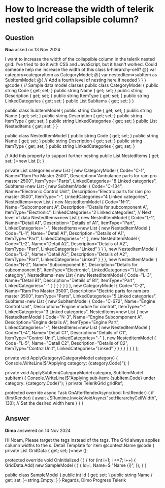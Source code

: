 # How to Increase the width of telerik nested grid collapsible column?

## Question

**Noa** asked on 13 Nov 2024

I want to increase the width of the collapsible column in the telerik nested grid. I’ve tried to do it with CSS and JavaScript, but it hasn't worked. Could someone help me increase the width of this class k-hierarchy-cell? <TelerikGrid Data="categories" Pageable="true" PageSize="5" Class="custom-nested-grid"> <DetailTemplate Context="categoryItem"> @{
var category=categoryItem as CategoryModel; <TelerikGrid Data="category.SubItems" Pageable="true" PageSize="3" Class="nested-grid"> <DetailTemplate Context="subItem"> @{
var nestedItem=subItem as SubItemModel; <TelerikGrid Data="nestedItem.NestedItems" Pageable="true" PageSize="3" Class="nested-grid"> <DetailTemplate Context="nestedSubItem"> @{
// Add a fourth level of nesting here if needed
} </DetailTemplate> <GridColumns> <GridColumn Field="Code" Title="Code"> </GridColumn> <GridColumn Field="Name" Title="Name"> </GridColumn> <GridColumn Field="Description" Title="Description"> </GridColumn> <GridColumn Field="ItemType" Title="Item Type"> </GridColumn> <GridColumn Field="LinkedCategories" Title="Linked Categories"> </GridColumn> </GridColumns> </TelerikGrid> } </DetailTemplate> <GridColumns> <GridColumn Field="Code" Title="Code"> </GridColumn> <GridColumn Field="Name" Title="Name"> </GridColumn> <GridColumn Field="Description" Title="Description"> </GridColumn> <GridColumn Field="ItemType" Title="Item Type"> </GridColumn> <GridColumn Field="LinkedCategories" Title="Linked Categories"> </GridColumn> </GridColumns> </TelerikGrid> } </DetailTemplate> <GridColumns> <GridColumn Field="Code" Title="Code"> </GridColumn> <GridColumn Field="Name" Title="Name"> </GridColumn> <GridColumn Field="Description" Title="Description"> </GridColumn> <GridColumn Field="ItemType" Title="Item Type"> </GridColumn> <GridColumn Field="LinkedCategories" Title="Linked Categories"> </GridColumn> </GridColumns> </TelerikGrid> @code {
// Sample data model classes
public class CategoryModel
{
public string Code { get; set; }
public string Name { get; set; }
public string Description { get; set; }
public string ItemType { get; set; }
public string LinkedCategories { get; set; }
public List <SubItemModel> SubItems { get; set; }
}

public class SubItemModel
{
public string Code { get; set; }
public string Name { get; set; }
public string Description { get; set; }
public string ItemType { get; set; }
public string LinkedCategories { get; set; }
public List <NestedItemModel> NestedItems { get; set; }
}

public class NestedItemModel
{
public string Code { get; set; }
public string Name { get; set; }
public string Description { get; set; }
public string ItemType { get; set; }
public string LinkedCategories { get; set; }

// Add this property to support further nesting
public List <NestedItemModel> NestedItems { get; set; }=new List <NestedItemModel> ();
}

private List <CategoryModel> categories=new List <CategoryModel> {
new CategoryModel
{
Code="C-1", Name="Ram Pro Master 2500", Description="Ambulance parts for ram pro master 2500", ItemType="Parts", LinkedCategories="8 Linked categories",
SubItems=new List <SubItemModel> {
new SubItemModel
{
Code="C-134", Name="Electronic Control Unit", Description="Electric parts for ram pro master 3500", ItemType="-", LinkedCategories="4 Linked categories",
NestedItems=new List <NestedItemModel> {
new NestedItemModel
{
Code="N-1", Name="Subcomponent A", Description="Details for subcomponent A", ItemType="Electronic", LinkedCategories="2 Linked categories",
// Next level of data
NestedItems=new List <NestedItemModel> {
new NestedItemModel { Code="L-1", Name="Detail A1", Description="Details of A1", ItemType="Part", LinkedCategories="-",
NestedItems=new List <NestedItemModel> {
new NestedItemModel { Code="L-1", Name="Detail A1", Description="Details of A1", ItemType="Part", LinkedCategories="-" },
new NestedItemModel { Code="L-2", Name="Detail A2", Description="Details of A2", ItemType="Part", LinkedCategories="Linked" }
}
},
new NestedItemModel { Code="L-2", Name="Detail A2", Description="Details of A2", ItemType="Part", LinkedCategories="Linked" }
}
},
new NestedItemModel
{
Code="N-2", Name="Subcomponent B", Description="Details for subcomponent B", ItemType="Electronic", LinkedCategories="1 Linked category",
NestedItems=new List <NestedItemModel> {
new NestedItemModel { Code="L-3", Name="Detail B1", Description="Details of B1", ItemType="Part", LinkedCategories="-" }
}
}
}
}
}
},
new CategoryModel
{
Code="C-2", Name="Ram Pro Master 3500", Description="Electric parts for ram pro master 3500", ItemType="Parts", LinkedCategories="5 Linked categories",
SubItems=new List <SubItemModel> {
new SubItemModel
{
Code="C-672", Name="Engine Control Unit", Description="Engine module for control", ItemType="-", LinkedCategories="3 Linked categories",
NestedItems=new List <NestedItemModel> {
new NestedItemModel
{
Code="N-3", Name="Engine Subcomponent A", Description="Engine details A", ItemType="Engine Part", LinkedCategories="-",
NestedItems=new List <NestedItemModel> {
new NestedItemModel { Code="L-4", Name="Detail C1", Description="Details of C1", ItemType="Control Unit", LinkedCategories="-" },
new NestedItemModel { Code="L-5", Name="Detail C2", Description="Details of C2", ItemType="Control Unit", LinkedCategories="Linked" }
}
}
}
}
}
}
};

private void ApplyCategory(CategoryModel category)
{
Console.WriteLine($"Applying category: {category.Code}");
}

private void ApplySubItem(CategoryModel category, SubItemModel subItem)
{
Console.WriteLine($"Applying sub-item: {subItem.Code} under category: {category.Code}");
}
private TelerikGrid <CategoryModel> gridRef;

protected override async Task OnAfterRenderAsync(bool firstRender)
{
if (firstRender)
{
await JSRuntime.InvokeVoidAsync("setHierarchyCellWidth", 130); // Set the desired width here
}
}
} <script> window. setHierarchyCellWidth=function ( width ) { document. querySelectorAll ( ".k-hierarchy-cell" ). forEach ( cell=> {
cell. style. width=width + "px";
cell. style. minWidth=width + "px";
cell. style. maxWidth=width + "px";
});
} </script>

## Answer

**Dimo** answered on 14 Nov 2024

Hi Noam, Please target the <col> tags instead of the <td> tags. The Grid always applies column widths to the <col> s. <style>.k-grid col.k-hierarchy-col { width: 64px; /* default is 32px; */ } </style> <TelerikGrid Data="@GridData"> <GridColumns> <GridColumn Field="@nameof(SampleModel.Name)" /> </GridColumns> <DetailTemplate> Detail Template for item @context.Name </DetailTemplate> </TelerikGrid> @code {
private List<SampleModel> GridData { get; set; }=new ();

protected override void OnInitialized ( ) { for (int i=1; i <=7; i++)
{
GridData.Add( new SampleModel ( ) {
Id=i,
Name=$ "Name {i}",
});
}
}

public class SampleModel {
public int Id { get; set; }
public string Name { get; set; }=string.Empty;
}
} Regards, Dimo Progress Telerik

